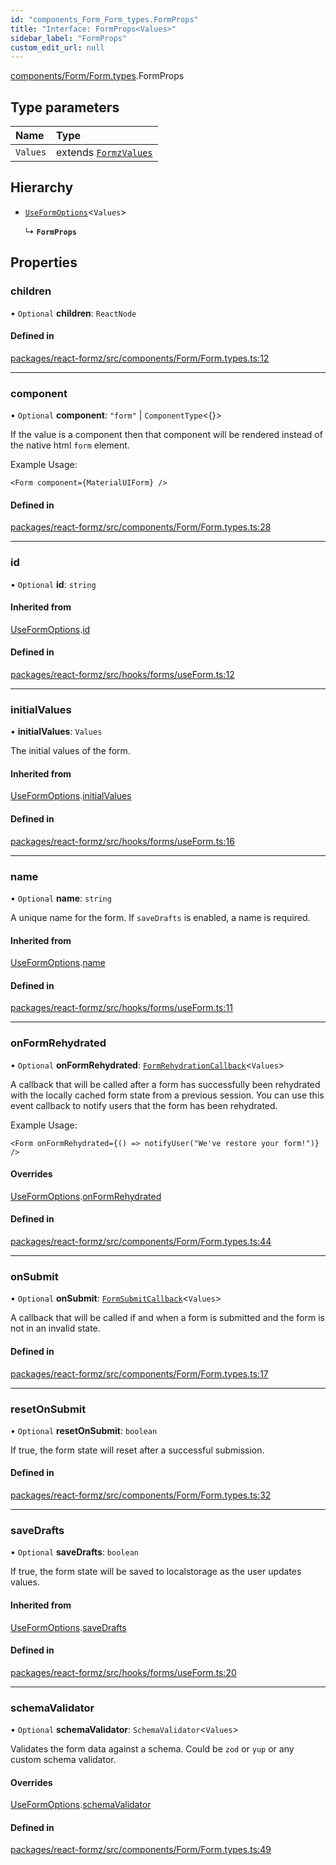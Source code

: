 ```yaml
---
id: "components_Form_Form_types.FormProps"
title: "Interface: FormProps<Values>"
sidebar_label: "FormProps"
custom_edit_url: null
---
```


[components/Form/Form.types](../modules/components_Form_Form_types.md).FormProps

## Type parameters

| Name | Type |
| :------ | :------ |
| `Values` | extends [`FormzValues`](../modules/types_form.md#formzvalues) |

## Hierarchy

- [`UseFormOptions`](hooks_forms_useForm.UseFormOptions.md)<`Values`\>

  ↳ **`FormProps`**

## Properties

### children

• `Optional` **children**: `ReactNode`

#### Defined in

[packages/react-formz/src/components/Form/Form.types.ts:12](https://github.com/ZerryStack/react-formz/blob/main/packages/react-formz/src/components/Form/Form.types.ts#L12)

___

### component

• `Optional` **component**: ``"form"`` \| `ComponentType`<{}\>

If the value is a component then that component will be rendered
instead of the native html `form` element. 

Example Usage:

```
<Form component={MaterialUIForm} />
```

#### Defined in

[packages/react-formz/src/components/Form/Form.types.ts:28](https://github.com/ZerryStack/react-formz/blob/main/packages/react-formz/src/components/Form/Form.types.ts#L28)

___

### id

• `Optional` **id**: `string`

#### Inherited from

[UseFormOptions](hooks_forms_useForm.UseFormOptions.md).[id](hooks_forms_useForm.UseFormOptions.md#id)

#### Defined in

[packages/react-formz/src/hooks/forms/useForm.ts:12](https://github.com/ZerryStack/react-formz/blob/main/packages/react-formz/src/hooks/forms/useForm.ts#L12)

___

### initialValues

• **initialValues**: `Values`

The initial values of the form.

#### Inherited from

[UseFormOptions](hooks_forms_useForm.UseFormOptions.md).[initialValues](hooks_forms_useForm.UseFormOptions.md#initialvalues)

#### Defined in

[packages/react-formz/src/hooks/forms/useForm.ts:16](https://github.com/ZerryStack/react-formz/blob/main/packages/react-formz/src/hooks/forms/useForm.ts#L16)

___

### name

• `Optional` **name**: `string`

A unique name for the form. If `saveDrafts` is enabled, a name is required.

#### Inherited from

[UseFormOptions](hooks_forms_useForm.UseFormOptions.md).[name](hooks_forms_useForm.UseFormOptions.md#name)

#### Defined in

[packages/react-formz/src/hooks/forms/useForm.ts:11](https://github.com/ZerryStack/react-formz/blob/main/packages/react-formz/src/hooks/forms/useForm.ts#L11)

___

### onFormRehydrated

• `Optional` **onFormRehydrated**: [`FormRehydrationCallback`](../modules/types_form.md#formrehydrationcallback)<`Values`\>

A callback that will be called after a form has successfully been rehydrated with
the locally cached form state from a previous session. You can use this event
callback to notify users that the form has been rehydrated.

Example Usage:

```tsx
<Form onFormRehydrated={() => notifyUser("We've restore your form!")} />
```

#### Overrides

[UseFormOptions](hooks_forms_useForm.UseFormOptions.md).[onFormRehydrated](hooks_forms_useForm.UseFormOptions.md#onformrehydrated)

#### Defined in

[packages/react-formz/src/components/Form/Form.types.ts:44](https://github.com/ZerryStack/react-formz/blob/main/packages/react-formz/src/components/Form/Form.types.ts#L44)

___

### onSubmit

• `Optional` **onSubmit**: [`FormSubmitCallback`](../modules/types_form.md#formsubmitcallback)<`Values`\>

A callback that will be called if and when a form is submitted and 
the form is not in an invalid state.

#### Defined in

[packages/react-formz/src/components/Form/Form.types.ts:17](https://github.com/ZerryStack/react-formz/blob/main/packages/react-formz/src/components/Form/Form.types.ts#L17)

___

### resetOnSubmit

• `Optional` **resetOnSubmit**: `boolean`

If true, the form state will reset after a successful submission.

#### Defined in

[packages/react-formz/src/components/Form/Form.types.ts:32](https://github.com/ZerryStack/react-formz/blob/main/packages/react-formz/src/components/Form/Form.types.ts#L32)

___

### saveDrafts

• `Optional` **saveDrafts**: `boolean`

If true, the form state will be saved to localstorage as the user updates values.

#### Inherited from

[UseFormOptions](hooks_forms_useForm.UseFormOptions.md).[saveDrafts](hooks_forms_useForm.UseFormOptions.md#savedrafts)

#### Defined in

[packages/react-formz/src/hooks/forms/useForm.ts:20](https://github.com/ZerryStack/react-formz/blob/main/packages/react-formz/src/hooks/forms/useForm.ts#L20)

___

### schemaValidator

• `Optional` **schemaValidator**: `SchemaValidator`<`Values`\>

Validates the form data against a schema. Could be `zod` or `yup` or any custom
schema validator.

#### Overrides

[UseFormOptions](hooks_forms_useForm.UseFormOptions.md).[schemaValidator](hooks_forms_useForm.UseFormOptions.md#schemavalidator)

#### Defined in

[packages/react-formz/src/components/Form/Form.types.ts:49](https://github.com/ZerryStack/react-formz/blob/main/packages/react-formz/src/components/Form/Form.types.ts#L49)
